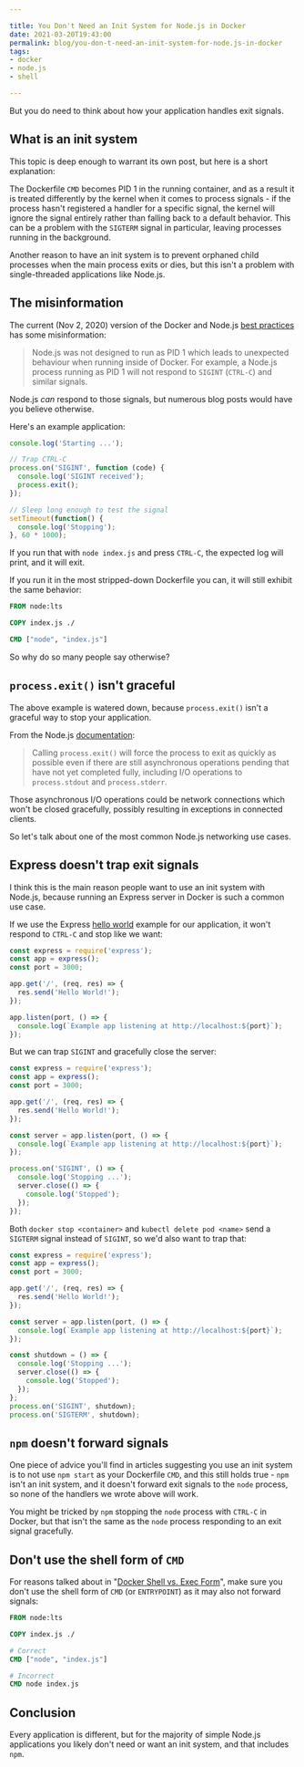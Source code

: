 ```yaml
---

title: You Don't Need an Init System for Node.js in Docker
date: 2021-03-20T19:43:00
permalink: blog/you-don-t-need-an-init-system-for-node.js-in-docker
tags:
- docker
- node.js
- shell

---
```


But you do need to think about how your application handles exit signals.

## What is an init system

This topic is deep enough to warrant its own post, but here is a short explanation:

The Dockerfile `CMD` becomes PID 1 in the running container, and as a result it is treated differently by the kernel when it comes to process signals - if the process hasn't registered a handler for a specific signal, the kernel will ignore the signal entirely rather than falling back to a default behavior. This can be a problem with the `SIGTERM` signal in particular, leaving processes running in the background.

Another reason to have an init system is to prevent orphaned child processes when the main process exits or dies, but this isn't a problem with single-threaded applications like Node.js.

## The misinformation

The current (Nov 2, 2020) version of the Docker and Node.js [best practices](https://github.com/nodejs/docker-node/blob/747216238b68525f68f176959b00af5968260b9c/docs/BestPractices.md) has some misinformation:

> Node.js was not designed to run as PID 1 which leads to unexpected behaviour when running inside of Docker. For example, a Node.js process running as PID 1 will not respond to `SIGINT` (`CTRL-C`) and similar signals.

Node.js _can_ respond to those signals, but numerous blog posts would have you believe otherwise.

Here's an example application:

```javascript
console.log('Starting ...');

// Trap CTRL-C
process.on('SIGINT', function (code) {
  console.log('SIGINT received');
  process.exit();
});

// Sleep long enough to test the signal
setTimeout(function() {
  console.log('Stopping');
}, 60 * 1000);
```

If you run that with `node index.js` and press `CTRL-C`, the expected log will print, and it will exit.

If you run it in the most stripped-down Dockerfile you can, it will still exhibit the same behavior:

```dockerfile
FROM node:lts

COPY index.js ./

CMD ["node", "index.js"]
```

So why do so many people say otherwise?

## `process.exit()` isn't graceful

The above example is watered down, because `process.exit()` isn't a graceful way to stop your application.

From the Node.js [documentation](https://nodejs.org/api/process.html#process_process_exit_code):

> Calling `process.exit()` will force the process to exit as quickly as possible even if there are still asynchronous operations pending that have not yet completed fully, including I/O operations to `process.stdout` and `process.stderr`.

Those asynchronous I/O operations could be network connections which won't be closed gracefully, possibly resulting in exceptions in connected clients.

So let's talk about one of the most common Node.js networking use cases.

## Express doesn't trap exit signals

I think this is the main reason people want to use an init system with Node.js, because running an Express server in Docker is such a common use case.

If we use the Express [hello world](https://expressjs.com/en/starter/hello-world.html) example for our application, it won't respond to `CTRL-C` and stop like we want:

```javascript
const express = require('express');
const app = express();
const port = 3000;

app.get('/', (req, res) => {
  res.send('Hello World!');
});

app.listen(port, () => {
  console.log(`Example app listening at http://localhost:${port}`);
});
```

But we can trap `SIGINT` and gracefully close the server:

```javascript
const express = require('express');
const app = express();
const port = 3000;

app.get('/', (req, res) => {
  res.send('Hello World!');
});

const server = app.listen(port, () => {
  console.log(`Example app listening at http://localhost:${port}`);
});

process.on('SIGINT', () => {
  console.log('Stopping ...');
  server.close(() => {
    console.log('Stopped');
  });
});
```

Both `docker stop <container>` and `kubectl delete pod <name>` send a `SIGTERM` signal instead of `SIGINT`, so we'd also want to trap that:

```javascript
const express = require('express');
const app = express();
const port = 3000;

app.get('/', (req, res) => {
  res.send('Hello World!');
});

const server = app.listen(port, () => {
  console.log(`Example app listening at http://localhost:${port}`);
});

const shutdown = () => {
  console.log('Stopping ...');
  server.close(() => {
    console.log('Stopped');
  });
};
process.on('SIGINT', shutdown);
process.on('SIGTERM', shutdown);
```

## `npm` doesn't forward signals

One piece of advice you'll find in articles suggesting you use an init system is to not use `npm start` as your Dockerfile `CMD`, and this still holds true - `npm` isn't an init system, and it doesn't forward exit signals to the `node` process, so none of the handlers we wrote above will work.

You might be tricked by `npm` stopping the `node` process with `CTRL-C` in Docker, but that isn't the same as the `node` process responding to an exit signal gracefully.

## Don't use the shell form of `CMD`

For reasons talked about in "[Docker Shell vs. Exec Form](/blog/docker-shell-vs.-exec-form)", make sure you don't use the shell form of `CMD` (or `ENTRYPOINT`) as it may also not forward signals:

```dockerfile
FROM node:lts

COPY index.js ./

# Correct
CMD ["node", "index.js"]

# Incorrect
CMD node index.js
```

## Conclusion

Every application is different, but for the majority of simple Node.js applications you likely don't need or want an init system, and that includes `npm`.

